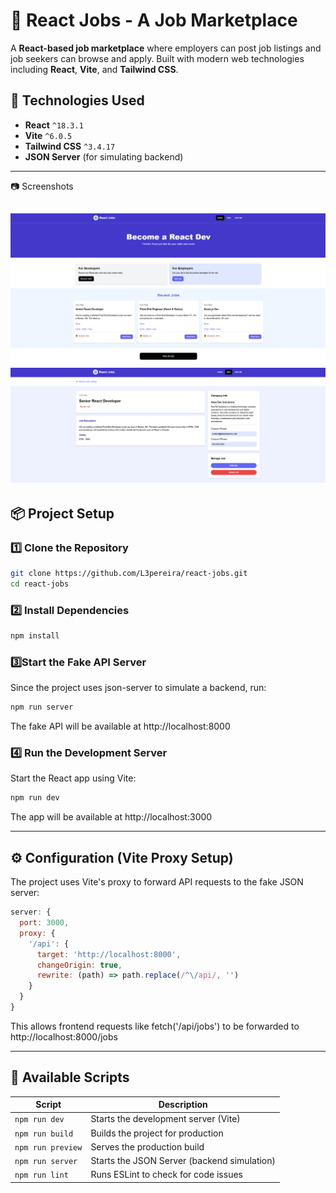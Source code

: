 # 🚀 React Jobs - A Job Marketplace

A **React-based job marketplace** where employers can post job listings and job seekers can browse and apply. Built with modern web technologies including **React**, **Vite**, and **Tailwind CSS**.

## 📌 Technologies Used
- **React** `^18.3.1`
- **Vite** `^6.0.5`
- **Tailwind CSS** `^3.4.17`
- **JSON Server** (for simulating backend)

---
📷 Screenshots

![alt text](image-1.png)
![alt text](image-2.png)
---

## 📦 Project Setup

### 1️⃣ Clone the Repository
```sh
git clone https://github.com/L3pereira/react-jobs.git
cd react-jobs
```
### 2️⃣ Install Dependencies

```sh
npm install
```

###  3️⃣Start the Fake API Server

Since the project uses json-server to simulate a backend, run:

```sh
npm run server
```

The fake API will be available at http://localhost:8000

### 4️⃣ Run the Development Server
Start the React app using Vite:

```sh
npm run dev
```
The app will be available at http://localhost:3000

---

## ⚙️ Configuration (Vite Proxy Setup)
The project uses Vite's proxy to forward API requests to the fake JSON server:


```js
server: {
  port: 3000,
  proxy: {
    '/api': {
      target: 'http://localhost:8000',
      changeOrigin: true,
      rewrite: (path) => path.replace(/^\/api/, '')
    }
  }
}

```
This allows frontend requests like fetch('/api/jobs') to be forwarded to http://localhost:8000/jobs

---

## 📜 Available Scripts

| Script          | Description                               |
|----------------|-------------------------------------------|
| `npm run dev`  | Starts the development server (Vite)     |
| `npm run build` | Builds the project for production       |
| `npm run preview` | Serves the production build           |
| `npm run server` | Starts the JSON Server (backend simulation) |
| `npm run lint` | Runs ESLint to check for code issues     |
